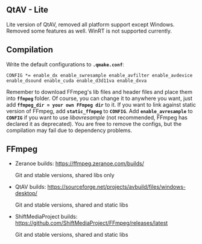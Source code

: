 ## QtAV - Lite
Lite version of QtAV, removed all platform support except Windows. Removed some features as well. WinRT is not supported currently.

## Compilation
Write the default configurations to **`.qmake.conf`**:
```text
CONFIG *= enable_dx enable_swresample enable_avfilter enable_avdevice enable_dsound enable_cuda enable_d3d11va enable_dxva
```
Remember to download FFmpeg's lib files and header files and place them into **`ffmpeg`** folder. Of course, you can change it to anywhere you want, just add **`ffmpeg_dir = your own FFmpeg dir`** to it. If you want to link against static version of FFmpeg, add **`static_ffmpeg`** to **`CONFIG`**. Add **`enable_avresample`** to **`CONFIG`** if you want to use *libavresample* (not recommended, FFmpeg has declared it as deprecated). You are free to remove the configs, but the compilation may fail due to dependency problems.

## FFmpeg
- Zeranoe builds: https://ffmpeg.zeranoe.com/builds/

   Git and stable versions, shared libs only
- QtAV builds: https://sourceforge.net/projects/avbuild/files/windows-desktop/

   Git and stable versions, shared and static libs
- ShiftMediaProject builds: https://github.com/ShiftMediaProject/FFmpeg/releases/latest

   Git and stable versions, shared and static libs
